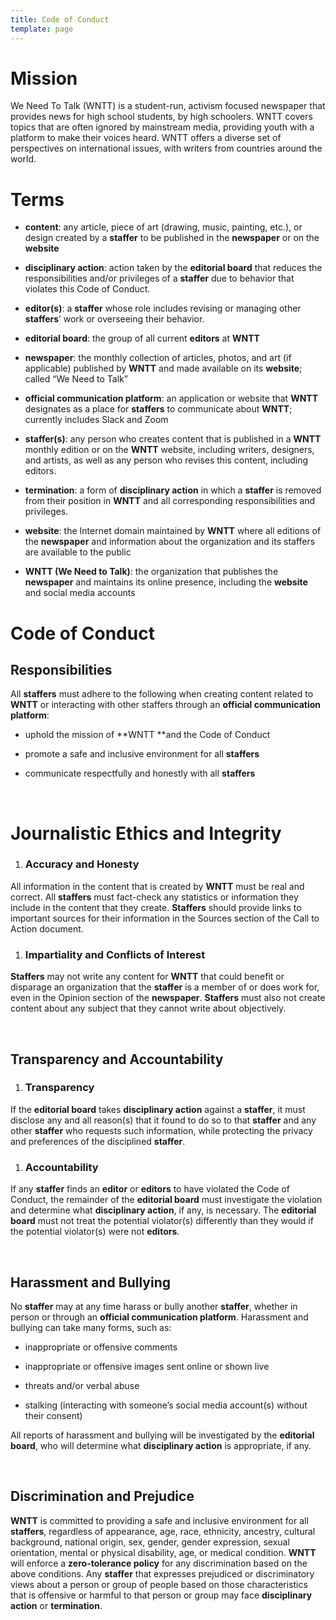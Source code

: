 ```yaml
---
title: Code of Conduct
template: page
---
```

# Mission

We Need To Talk (WNTT) is a student-run, activism focused newspaper that provides news for high school students, by high schoolers. WNTT covers topics that are often ignored by mainstream media, providing youth with a platform to make their voices heard. WNTT offers a diverse set of perspectives on international issues, with writers from countries around the world.

# Terms

*   **content**: any article, piece of art (drawing, music, painting, etc.), or design created by a **staffer** to be published in the **newspaper** or on the **website**

*   **disciplinary action**: action taken by the **editorial board** that reduces the responsibilities and/or privileges of a **staffer** due to behavior that violates this Code of Conduct. 

*   **editor(s)**: a **staffer** whose role includes revising or managing other **staffers**’ work or overseeing their behavior. 

*   **editorial board**: the group of all current **editors** at **WNTT** 

*   **newspaper**: the monthly collection of articles, photos, and art (if applicable) published by **WNTT** and made available on its **website**; called “We Need to Talk”

*   **official communication platform**: an application or website that **WNTT** designates as a place for **staffers** to communicate about **WNTT**; currently includes Slack and Zoom

*   **staffer(s)**: any person who creates content that is published in a **WNTT** monthly edition or on the **WNTT** website, including writers, designers, and artists, as well as any person who revises this content, including editors.

*   **termination**: a form of **disciplinary action** in which a **staffer** is removed from their position in **WNTT** and all corresponding responsibilities and privileges. 

*   **website**: the Internet domain maintained by **WNTT** where all editions of the **newspaper** and information about the organization and its staffers are available to the public

*   **WNTT (We Need to Talk)**: the organization that publishes the **newspaper** and maintains its online presence, including the **website** and social media accounts

# **Code of Conduct**

## Responsibilities

All **staffers** must adhere to the following when creating content related to **WNTT** or interacting with other staffers through an **official communication platform**: 

*   uphold the mission of \*\*WNTT \*\*and the Code of Conduct

*   promote a safe and inclusive environment for all **staffers** 

*   communicate respectfully and honestly with all **staffers**

 

# Journalistic Ethics and Integrity 

1.  ### Accuracy and Honesty

All information in the content that is created by **WNTT** must be real and correct. All **staffers** must fact-check any statistics or information they include in the content that they create. **Staffers** should provide links to important sources for their information in the Sources section of the Call to Action document.

1.  ### Impartiality and Conflicts of Interest 

**Staffers** may not write any content for **WNTT** that could benefit or disparage an organization that the **staffer** is a member of or does work for, even in the Opinion section of the **newspaper**. **Staffers** must also not create content about any subject that they cannot write about objectively. 

 

## Transparency and Accountability

1.  ### Transparency 

If the **editorial board** takes **disciplinary action** against a **staffer**, it must disclose any and all reason(s) that it found to do so to that **staffer** and any other **staffer** who requests such information, while protecting the privacy and preferences of the disciplined **staffer**. 

1.  ### Accountability 

If any **staffer** finds an **editor** or **editors** to have violated the Code of Conduct, the remainder of the **editorial board** must investigate the violation and determine what **disciplinary action**, if any, is necessary. The **editorial board** must not treat the potential violator(s) differently than they would if the potential violator(s) were not **editors**. 

 

## Harassment and Bullying 

No **staffer** may at any time harass or bully another **staffer**, whether in person or through an **official communication platform**. Harassment and bullying can take many forms, such as: 

*   inappropriate or offensive comments

*   inappropriate or offensive images sent online or shown live 

*   threats and/or verbal abuse

*   stalking (interacting with someone’s social media account(s) without their consent)

All reports of harassment and bullying will be investigated by the **editorial board**, who will determine what **disciplinary action** is appropriate, if any. 

 

## Discrimination and Prejudice 

**WNTT** is committed to providing a safe and inclusive environment for all **staffers**, regardless of appearance, age, race, ethnicity, ancestry, cultural background, national origin, sex, gender, gender expression, sexual orientation, mental or physical disability, age, or medical condition. **WNTT** will enforce a **zero-tolerance policy** for any discrimination based on the above conditions. Any **staffer** that expresses prejudiced or discriminatory views about a person or group of people based on those characteristics that is offensive or harmful to that person or group may face **disciplinary action** or **termination**. 
